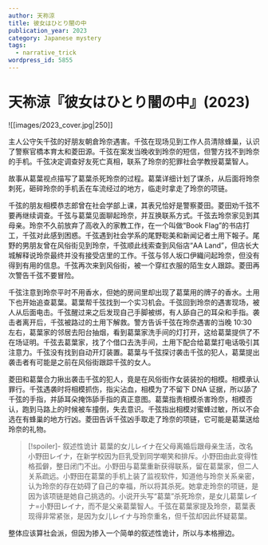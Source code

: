 ```yaml
---
author: 天祢涼
title: 彼女はひとり闇の中
publication_year: 2023
category: Japanese mystery
tags:
  - narrative_trick
wordpress_id: 5855
---
```


# 天祢涼『彼女はひとり闇の中』(2023)

![[images/2023_cover.jpg|250]]

主人公守矢千弦的好朋友朝倉玲奈遇害。千弦在现场见到工作人员清除蜂巢，认识了警察官橋本育太和菱田源。千弦在案发当晚收到玲奈的短信，但警方找不到玲奈的手机。千弦决定调查好友死亡真相，联系了玲奈的犯罪社会学教授葛葉智人。

故事从葛葉视点描写了葛葉杀死玲奈的过程。葛葉详细计划了谋杀，从后面将玲奈刺死，砸碎玲奈的手机丢在车流经过的地方，临走时拿走了玲奈的项链。

千弦的朋友相模恭志郎曾在社会学部上课，其表兄恰好是警察菱田。菱田劝千弦不要再继续调查。千弦与葛葉见面聊起玲奈，并互换联系方式。千弦去玲奈家见到其母亲。玲奈不久前放弃了高收入的家教工作，在一个叫做“Book Flag”的书店打工，千弦对此感到困惑。千弦遇到社会学系的尾野聡美和新闻记者土用下報子。尾野的男朋友曾在风俗街见到玲奈，千弦顺此线索查到风俗店“AA Land”，但店长大城解释说玲奈最终并没有接受店里的工作。千弦与邻人坂口伊織问起玲奈，但没有得到有用的信息。千弦再次来到风俗街，被一个穿红衣服的陌生女人跟踪。菱田再次警告千弦不要冒险。

千弦注意到玲奈平时不用香水，但她的房间里却出现了葛葉用的牌子的香水。土用下也开始追查葛葉。葛葉帮千弦找到一个实习机会。千弦回到玲奈的遇害现场，被人从后面电击。千弦醒过来之后发现自己手脚被绑，有人舔自己的耳朵和手指。袭击者离开后，千弦被路过的土用下解救。警方告诉千弦在玲奈遇害的当晚 10:30 左右，葛葉家的邻居去阳台抽烟，看到葛葉家洗手间的灯打开，这给葛葉提供了不在场证明。千弦去葛葉家，找了个借口去洗手间，土用下配合给葛葉打电话吸引其注意力。千弦没有找到自动开灯装置。葛葉与千弦探讨袭击千弦的犯人，葛葉提出袭击者有可能是之前在风俗街跟踪千弦的女人。

菱田和葛葉合力揪出袭击千弦的犯人，竟是在风俗街作女装装扮的相模。相模承认罪行。千弦遇袭时将相模抓伤，指尖沾血，相模为了不留下 DNA 证据，所以舔了千弦的手指，并舔耳朵掩饰舔手指的真正意图。葛葉指责相模杀害玲奈，相模否认，跑到马路上的时候被车撞倒，失去意识。千弦指出相模对蜜蜂过敏，所以不会选在有蜂巢的地方行凶。菱田告诉千弦凶手取走了玲奈的项链，它可能是葛葉送给玲奈的礼物。

> [!spoiler]- 叙述性诡计
> 葛葉的女儿レイナ在父母离婚后跟母亲生活，改名小野田レイナ，在新学校因为巨乳受到同学嘲笑和排斥。小野田由此变得性格孤僻，整日闭门不出。小野田与葛葉重新获得联系，留在葛葉家，但二人关系疏远。小野田在葛葉的手机上装了监视软件，知道他与玲奈关系亲密，认为玲奈的存在妨碍了自己的幸福，所以将其杀死。她拿走玲奈的项链，是因为该项链是她自己挑选的。小说开头写“葛葉”杀死玲奈，是女儿葛葉レイナ=小野田レイナ，而不是父亲葛葉智人。千弦在葛葉家提及玲奈，葛葉表现得非常紧张，是因为女儿レイナ与玲奈重名，但千弦却因此怀疑葛葉。

整体应该算社会派，但因为掺入一个简单的叙述性诡计，所以与本格擦边。